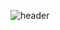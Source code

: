 ![header](https://capsule-render.vercel.app/api?type=wave&color=auto&height=300&section=header&text=Welcome%20to%20ppunikim&fontSize=90)